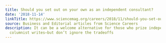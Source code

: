 ```yaml
---
title: Should you set out on your own as an independent consultant?
date: '2018-11-14'
linkTitle: https://www.sciencemag.org/careers/2018/11/should-you-set-out-your-own-independent-consultant
source: Business and Editorial articles from Science Careers
description: It can be a welcome alternative for those who prize independence, our
  columnist writes—but don’t ignore the tradeoffs
---
```

